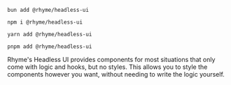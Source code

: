 `bun add @rhyme/headless-ui`

`npm i @rhyme/headless-ui`

`yarn add @rhyme/headless-ui`

`pnpm add @rhyme/headless-ui`

Rhyme's Headless UI provides components for most situations that only come with logic and hooks, but no styles. This allows you to style the components however you want, without needing to write the logic yourself.